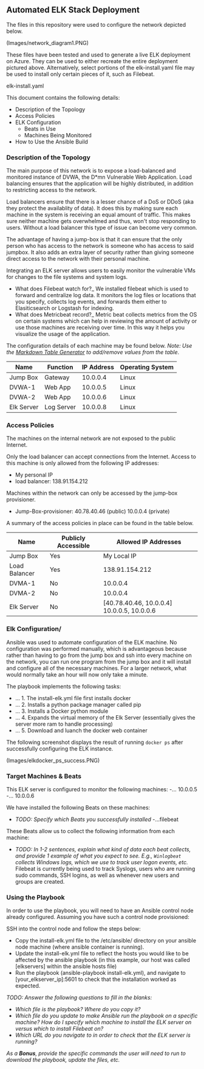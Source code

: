 ## Automated ELK Stack Deployment

The files in this repository were used to configure the network depicted below.

(Images/network_diagram1.PNG)

These files have been tested and used to generate a live ELK deployment on Azure. They can be used to either recreate the entire deployment pictured above. Alternatively, select portions of the elk-install.yaml file may be used to install only certain pieces of it, such as Filebeat.

  elk-install.yaml

This document contains the following details:
- Description of the Topology
- Access Policies
- ELK Configuration
  - Beats in Use
  - Machines Being Monitored
- How to Use the Ansible Build


### Description of the Topology

The main purpose of this network is to expose a load-balanced and monitored instance of DVWA, the D*mn Vulnerable Web Application.
Load balancing ensures that the application will be highly distributed, in addition to restricting access to the network.

Load balancers ensure that there is a lesser chance of a DoS or DDoS (aka they protect the availablity of data). It does this by making sure each machine in the system is receiving an equal amount of traffic. This makes sure neither machine gets overwhelmed and thus, won't stop responding to users. Without a load balancer this type of issue can become very common. 

The advantage of having a jump-box is that it can ensure that the only person who has access to the network is someone who has access to said jumpbox. It also adds an extra layer of security rather than giving someone direct access to the network with their personal machine.

Integrating an ELK server allows users to easily monitor the vulnerable VMs for changes to the file systems and system logs.
- What does Filebeat watch for?_
We installed filebeat which is used to forward and centralize log data. It monitors the log files or locations that you specify, collects log events, and forwards them either to Elasiticsearch or Logstash for indexing. 
- What does Metricbeat record?_
Metric beat collects metrics from the OS on certain systems which can help in reviewing the amount of activity or use those machines are receiving over time. In this way it helps you visualize the usage of the application. 

The configuration details of each machine may be found below.
_Note: Use the [Markdown Table Generator](http://www.tablesgenerator.com/markdown_tables) to add/remove values from the table_.

| Name       | Function   | IP Address | Operating System |
|----------  |----------  |------------|------------------|
| Jump Box   | Gateway    | 10.0.0.4   | Linux            |
| DVWA-1     | Web App    | 10.0.0.5   | Linux            |
| DVWA-2     | Web App    | 10.0.0.6   | Linux            |
| Elk Server | Log Server | 10.0.0.8   | Linux            |

### Access Policies

The machines on the internal network are not exposed to the public Internet. 

Only the load balancer can accept connections from the Internet. Access to this machine is only allowed from the following IP addresses:
- My personal IP
- load balancer: 138.91.154.212

Machines within the network can only be accessed by the jump-box provisioner.
- Jump-Box-provisioner: 40.78.40.46 (public) 10.0.0.4 (private)

A summary of the access policies in place can be found in the table below.

| Name          | Publicly Accessible | Allowed IP Addresses                              |
|---------------|---------------------|---------------------------------------------------|
| Jump Box      |  Yes                | My Local IP                                       |
| Load Balancer |  Yes                | 138.91.154.212                                    |
| DVMA-1        |  No                 |   10.0.0.4                                        |
| DVMA-2        |  No                 |   10.0.0.4                                        |
| Elk Server    |  No                 |   [40.78.40.46, 10.0.0.4] 10.0.0.5, 10.0.0.6      |

### Elk Configuration/

Ansible was used to automate configuration of the ELK machine. No configuration was performed manually, which is advantageous because rather than having to go from the jump box and ssh into every machine on the network, you can run one program from the jump box and it will install and configure all of the necessary machines. For a larger network, what would normally take an hour will now only take a minute.  

The playbook implements the following tasks:
- ... 1. The install-elk.yml file first installs docker
- ... 2. Installs a python package manager called pip
- ... 3. Installs a Docker python module
- ... 4. Expands the virtual memory of the Elk Server (essentially gives the server more ram to handle processing)
- ... 5. Download and luanch the docker web container

The following screenshot displays the result of running `docker ps` after successfully configuring the ELK instance.

(Images/elkdocker_ps_success.PNG)

### Target Machines & Beats
This ELK server is configured to monitor the following machines:
-... 10.0.0.5
-... 10.0.0.6

We have installed the following Beats on these machines:
- _TODO: Specify which Beats you successfully installed_
-...filebeat

These Beats allow us to collect the following information from each machine:
- _TODO: In 1-2 sentences, explain what kind of data each beat collects, and provide 1 example of what you expect to see. E.g., `Winlogbeat` collects Windows logs, which we use to track user logon events, etc._
Filebeat is currently being used to track Syslogs, users who are running sudo commands, SSH logins, as well as whenever new users and groups are created. 


### Using the Playbook
In order to use the playbook, you will need to have an Ansible control node already configured. Assuming you have such a control node provisioned: 

SSH into the control node and follow the steps below:
- Copy the install-elk.yml file to the /etc/ansible/ directory on your ansible node machine (where ansible container is running).
- Update the install-elk.yml file to reflect the hosts you would like to be affected by the ansible playbook (in this example, our host was called [elkservers] within the ansible hosts file)
- Run the playbook (ansible-playbook install-elk.yml), and navigate to [your_elkserver_ip]:5601 to check that the installation worked as expected.

_TODO: Answer the following questions to fill in the blanks:_
- _Which file is the playbook? Where do you copy it?_
- _Which file do you update to make Ansible run the playbook on a specific machine? How do I specify which machine to install the ELK server on versus which to install Filebeat on?_
- _Which URL do you navigate to in order to check that the ELK server is running?_

_As a **Bonus**, provide the specific commands the user will need to run to download the playbook, update the files, etc._
